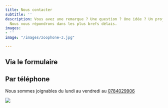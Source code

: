```yaml
---
title: Nous contacter
subtitle: ''
description: Vous avez une remarque ? Une question ? Une idée ? Un projet ? Contactez-nous.
  Nous vous répondrons dans les plus brefs délais.
images:
- ''
image: "/images/zoophone-3.jpg"

---
```

## Via le formulaire

<contact-form></contact-form>

## Par téléphone

Nous sommes joignables du lundi au vendredi au [0](tel:0606060606)[784029906]()

![](/images/crocosphone.jpg)